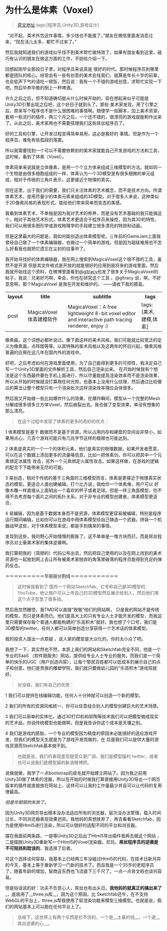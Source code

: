 # 为什么是体素（Voxel）
>[原文地址](http://www.weibo.com/p/1001603815576152719467)
tags:[程序员,Unity3D,游戏设计]

&nbsp;&nbsp;“对不起，美术外包这件事情，多少钱也不能接了。”朋友在微信里面发消息过来，“现在活儿太多，都忙不过来了。”<br/>

然后我就知道我们的游戏似乎找不到美术帮忙做特效了，如果有朋友看到这里，碰巧有认识的朋友在做这方面的工作，不妨给介绍一下。<br/>

回想起刚毕业那段日子里，对程序员来说真是 很好的时代。那时候程序员到哪里都是团队的核心。经常会有一些有创意的美术会找我们，就算是年长十岁的前辈，也会低声下气的请吃一顿饭，然后说：我有一个不错的游戏创意，求帮忙实现一下吧。然后毕恭毕敬的倒上一杯啤酒。<br/>

许久之后之后，但不知道确切是从什么时候开始的，现在想起来似乎可能是Unity3D引擎出现之后吧，这个好日子就到头了。那些 美术家发现，用了引擎之后，原来写个程序也不是什么很困难的事情啊。随便学一些脚本，加上美术资源，套用一些流行的插件，两三个月之后，一个还不错的，很漂亮的游戏就能制作出来了。从此之后，美术家再也不需要搭理我们这些屌丝程序员了。<br/>

好的工具和引擎，让开发过程变得简单易用，这必是极好的 事情。但是作为一个程序员，难免有些孤寂的落寞。<br/>

所以我需要找到一个可以不需要依赖别的美术家就能自己开发游戏的方法和工具，这时候，看到了体素（Voxel）。<br/>

体素简单来说就是立体像素，是用一个个立方体来组成三维模型的方法。就如同一个生物是由很多细胞组成的一样，体素认为一个3D模型是有很多细微的单元组成，相对于传统的三角片表示，这更接近于物理的真实。<br/>

但在这里，出于我们的需要，我们只关注体素的艺术概念，而不是技术方向。所谓体素艺术，是用尽量少的体素元素来组成的3D模型。对于很多人来说，这种类似于2D像素风格的表现形式，能给他们带来简单而变态的美感。<br/>

我看到体素艺术，不单独是因为我对艺术的修养，而是没有艺术基础的我只能搞这个。相对于其他艺术形式，体素艺术更适合于程序员来操控，因为其3D的特性，我们可以用很多图形学或游戏物理学的手段建立很多漂亮的特效和动画。<br/>

但是这里最大的问题是，我如何能创造出体素模型呢，三年前的GameJam上面我曾经自己做了一个体素编辑器，也做过一个简单的游戏，但是因为超级难用也不怎么好看我也就把它遗忘在尘封的往事中了。<br/>

我开始寻找好的体素编辑器，我在网上搜索到MagicaVoxel这个很不错的工具，虽然不是开源 但是其文件格式是开放的就能很好的应用到我将来的游戏里面。然后我就开始找这个资料，在微博里面看到[@gltracy](http://weibo.com/gltracy)也发了很多关于MagicaVoxel的帖子，我说：兄弟好巧啊，幸会，你也在研究这个工具
。@gltracy 说，啊，不好意思啊，那个MagicaVoxel 是我在开发和维护的。 ——请收下我的膝盖。<br/>
<table>
  <tr>
    <th>layout</th>
    <th>title</th>
    <th>subtitle</th>
    <th>tags</th>
  </tr>
  <tr>
    <td>post</td>
    <td>MagicaVoxel 体素建模软件</td>
    <td>MagicaVoxel：A free lightweight 8-bit voxel editor and interactive path tracing renderer, enjoy :)</td>
    <td>tags:[美术,建模,体素]</td>
  </tr>
</table>

像素画，这个词想必都听说过。像下面这样的美术风格，我们可能就比较宽泛的定义为像素画，点阵图等等。以其特殊的美术风格以及这两年的怀旧兴起，像素风格普遍的应用在这几年在国内外的游戏中。<br/>

好吧，之后考虑如何在游戏里面使用，为了自己能得到更多的可控性，我决定自己写一个Unity3D里面的文件解析工具，然后自己渲染出来。 在开始时候我有个想法是这个东西最终要在手机上面进行，所以尽量能提高渲染效率而不是渲染效果，所以从开始的时候就没打算用任何光照，也基本上没用什么纹理，然后通过比较傻瓜的算法让整个模型只有一个渲染批次这样渲染效率理应会快很多。<br/>

然后我又开始做一些比如爆炸什么的效果，在爆炸瞬间，模型从一个完整的Mesh分解成很多很多立方体Voxel，然后崩裂出去。我也做了变型效果，单没有想象的那么漂亮。<br/>

>在这个过程中发现了体素的更多的奇妙的优点：

1 体素模型是基于 数据而不是基于资源，所以占用内存和硬盘的空间会非常小，如果用点心，几百个游戏可能只有几兆字节这样的极限也可能达到。

2 体素是真实的一个一个的体积元素，他们是真实的物理数据，如果开发者愿意，可以在这个数据上添加更多的流量咯信息，比如一把体素剑，你可以把其中一个元素绑定冰属性 攻击，另外一个元素绑定火属性攻击。如果这样做，在游戏的逻辑的配合下下能带来无尽的可能。

3 易创造，相对于传统的基于三角面的三维模型而言，体素是更接近于物理真实状态的模型。更适合人类创建编辑。打个比方说，我给你一个体素堆，用户可以 好像木雕一样直接从上面销出一个喜欢的杯子或者足球。但是一样三角面模型，你不得不去考虑每个面片之间的拓扑关系。对于非专业的模型创建者，体素模型更适合，

4 易编辑，因为是基于数据本身而不是资源，体素模型更容易被编辑，特别是程序运行期间编辑，比如你可以在游戏中用体素模型给自己铸造一个武器，拼装一个机器战甲这些，对于体素模型来说，都是手到擒来的事情。

发现到这些，我的野心开始慢慢的膨胀了。这不单单是一堆方块而已，而是屌丝程序员对土豪美术家的集体逆袭啊。<br/>

我打算把我的（简陋的）代码公布出去，然后把自己使用的以及在网上找到的美术资源也一起放到网上去让所有被美术家抛弃的角落里破落的程序员能得到充足的弹药反击。<br/>

＝＝＝＝＝＝＝＝＝华丽丽分割线＝＝＝＝＝＝＝＝＝＝＝

>这时候我看到了 国外一个网站Sketchfab，它号称自己是3D模型的YouTube，他让用户可以上传自己的3D模型然后展示给别人，然后他们用这个点子忽悠了很多钱。

然后我忽然醒悟，我TMD可以直接“致敬”他们的网站啊， 只是我的网站不是传统的模型，而只是体素而已。他们是高大上的只有专业人士才能开发的模型，而我这里只需要保存每个普通人都能构建的“乐高积木”就好。我也想了个口号，我们是3D模型的twitter。任何人都可以简单创造分享获得一个艺术话的体素模型。<br/>

我的投资人提出一点质疑 ，说人家的模型是大众化的，你的太小众了吧。<br/>

我想了一下，其实然也不然，本质上我们的网站和Sketchfab完全不同，他是一个专业的SaaS （软件既服务）网站，提供给专业人士专业的服务。而我们是一个简单的快乐的UGC（用户创造内容），让每个黎民百姓都可以低成本的展示自己的点子和创意。他们是贵族的雕塑学院，我们就只要做幼儿园的“乐高积木”游戏班就好。<br/>

>对没错，我们有自己的优势：

1 我们可以提供在线编辑功能，任何人十分钟就可以创造一个新的模型。

2 我们的所有的资源风格统一，你可以任意组合别人的模型创建巨大的艺术场景。

3 我们可以简单的实体化，通过3D打印机和软陶等技术我们可以把模型做成现实的艺术品，你说传统模型也能做啊，但是我告诉你这个成本是天壤之别。

4 我们是游戏的胚胎，一个专业的模型因为精度的原因未必能很好的适应游戏开发，但我们的模型天生就是为了游戏开发而做的，在 后面我们可以提供大量的游戏资源而Sketchfab基本做不到。

>也就是说，我们的表现差但是受众更广阔，我们是模型届的 twitter，或者也可以说我们是模型届的新浪微博把。

说做就做，我学了一点bootstrap的皮毛就开始建立网站了。因为我之前用Unity3D做了体素的渲器，所以在开始的时候我打算直接用Unity3D导出一个网页版本的插件就直接放在网站上，这样可以让我的工作量最少并且可以让代码的复用律最高。<br/>

_但是华丽丽的失败了。_

因为Unity3D网页导出根本没办法适应所有的浏览器，层次没办法管理，载入时间过长，不同浏览器表现效果迥异。我他妈的真想放弃了，再去看看Sketchfab，因为是使用Html5进行渲染，所以可以很好的适配不同的平台和浏览器。<br/>

摆在我面前两条路，一是等Unity3D之后出了Html5导出插件我再去做这个网站 ，二是摆脱Unity3D重新写一个Html5的Voxel渲染器。尼玛，__屌丝程序员的逆袭是不可阻挡和耽误的__，我选择了后者。<br/>

可这个选择谈何容易，我基本上已经两三年没碰过Html5的代码，在技术日新月异的今天，基本上等于重新学习一门新的技术了。而且我是一个35岁的老程序员了，随着年龄的增加，智商这东西也飞流直下三千尺了。一点一点肯文档也谈何容易。<br/>

但是俗话说的好：功夫不负苦心人，屌丝也有出头日。__我他妈的就真正的搞出来了___，底层用了__three.js库__，因为这个原因，比 Sketchfab还牛，在不支持WebGL的平台上，three.js帮我使用了软渲染功能来模型三维模型。也就是说，我们的网站基本上可以跑在任何平台上了。<br/>

>总结下，这世界上有两个东西是拦不住的，一个是__土豪的钱__，一个是__屌丝逆袭的心__。
